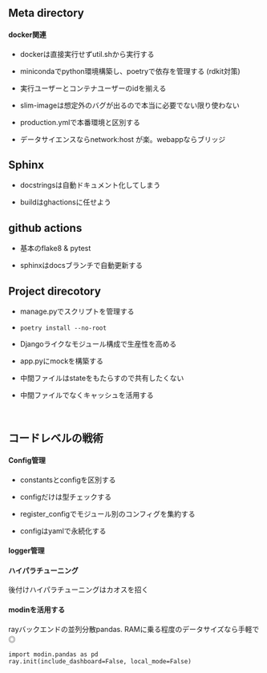 ## Meta directory

#### docker関連

- dockerは直接実行せずutil.shから実行する

- minicondaでpython環境構築し、poetryで依存を管理する (rdkit対策)

- 実行ユーザーとコンテナユーザーのidを揃える

- slim-imageは想定外のバグが出るので本当に必要でない限り使わない

- production.ymlで本番環境と区別する

- データサイエンスならnetwork:host が楽。webappならブリッジ

## Sphinx

- docstringsは自動ドキュメント化してしまう

- buildはghactionsに任せよう

## github actions

- 基本のflake8 & pytest

- sphinxはdocsブランチで自動更新する


## Project direcotory

- manage.pyでスクリプトを管理する

- `poetry install --no-root`

- Djangoライクなモジュール構成で生産性を高める

- app.pyにmockを構築する

- 中間ファイルはstateをもたらすので共有したくない

- 中間ファイルでなくキャッシュを活用する

<br>

## コードレベルの戦術


#### Config管理

- constantsとconfigを区別する

- configだけは型チェックする

- register_configでモジュール別のコンフィグを集約する

- configはyamlで永続化する

#### logger管理


#### ハイパラチューニング

後付けハイパラチューニングはカオスを招く


#### modinを活用する

rayバックエンドの並列分散pandas. RAMに乗る程度のデータサイズなら手軽で◎

```
import modin.pandas as pd
ray.init(include_dashboard=False, local_mode=False)
```
